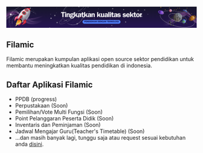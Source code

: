 ![Filamic Banner](https://github.com/filamic/ppdb/raw/main/public/img/banner.png)

## Filamic

Filamic merupakan kumpulan aplikasi open source sektor pendidikan untuk membantu meningkatkan kualitas pendidikan di indonesia.

## Daftar Aplikasi Filamic
- PPDB (progress)
- Perpustakaan (Soon)
- Pemilihan/Vote Multi Fungsi (Soon)
- Point Pelanggaran Peserta Didik (Soon)
- Inventaris dan Peminjaman (Soon)
- Jadwal Mengajar Guru(Teacher's Timetable) (Soon)
- ...dan masih banyak lagi, tunggu saja atau request sesuai kebutuhan anda [disini](https://github.com/filamic/ppdb?tab=readme-ov-file#hire-me).
